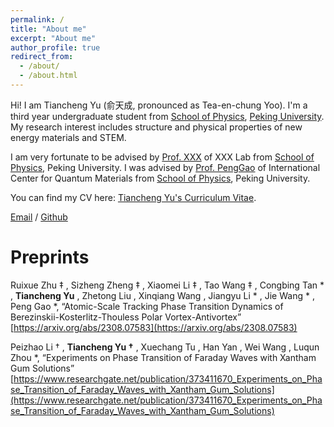 ```yaml
---
permalink: /
title: "About me"
excerpt: "About me"
author_profile: true
redirect_from: 
  - /about/
  - /about.html
---
```


Hi! I am Tiancheng Yu (俞天成, pronounced as Tea-en-chung Yoo). I'm a third year undergraduate student from [School of Physics](https://phy.pku.edu.cn/), [Peking University](https://www.pku.edu.cn/). My research interest includes structure and physical properties of new energy materials and STEM.

I am very fortunate to be advised by [Prof. XXX](https://www.XXX.com/) of XXX Lab from [School of Physics](https://phy.pku.edu.cn/), Peking University. I was advised by [Prof. PengGao](https://scholar.google.com/citations?hl=en&user=JQLol_0AAAAJ) of International Center for Quantum Materials from [School of Physics](https://phy.pku.edu.cn/), Peking University.

You can find my CV here: [Tiancheng Yu's Curriculum Vitae](../assets/Curriculum_Vitae.pdf).

[Email](mailto:2000011321@stu.pku.edu.cn) / [Github](https://github.com/TianchengYu2001)

Preprints
======
Ruixue Zhu ‡ , Sizheng Zheng ‡ , Xiaomei Li ‡ , Tao Wang ‡ , Congbing Tan * , **Tiancheng Yu** , Zhetong Liu , Xinqiang Wang , Jiangyu Li * , Jie Wang * , Peng Gao *, “Atomic-Scale Tracking Phase Transition Dynamics of Berezinskii-Kosterlitz-Thouless Polar Vortex-Antivortex” 
[https://arxiv.org/abs/2308.07583](https://arxiv.org/abs/2308.07583)

Peizhao Li † , **Tiancheng Yu †** , Xuechang Tu , Han Yan , Wei Wang , Luqun Zhou *, “Experiments on Phase Transition of Faraday Waves with Xantham Gum Solutions”
[https://www.researchgate.net/publication/373411670_Experiments_on_Phase_Transition_of_Faraday_Waves_with_Xantham_Gum_Solutions](https://www.researchgate.net/publication/373411670_Experiments_on_Phase_Transition_of_Faraday_Waves_with_Xantham_Gum_Solutions)

